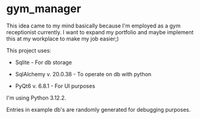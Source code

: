 # gym_manager
This idea came to my mind basically because I'm employed as a gym receptionist currently.
I want to expand my portfolio and maybe implement this at my workplace to make my job easier;)

This project uses:

- Sqlite - For db storage

- SqlAlchemy v. 20.0.38 - To operate on db with python

- PyQt6 v. 6.8.1 - For UI purposes

I'm using Python 3.12.2.



Entries in example db's are randomly generated for debugging purposes.
#
